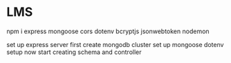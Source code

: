# LMS

npm i express mongoose cors dotenv bcryptjs jsonwebtoken nodemon

set up express server first
create mongodb cluster
set up mongoose
dotenv setup
now start creating schema and controller
